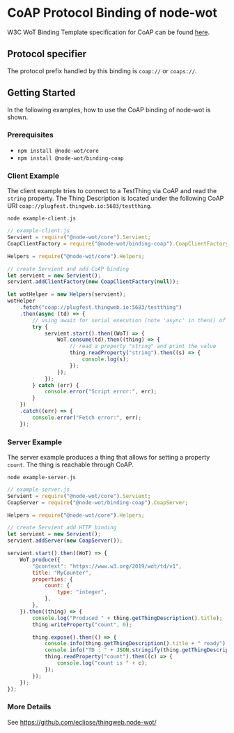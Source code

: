 # CoAP Protocol Binding of node-wot

W3C WoT Binding Template specification for CoAP can be found [here](https://w3c.github.io/wot-binding-templates/bindings/protocols/coap/index.html).

## Protocol specifier

The protocol prefix handled by this binding is `coap://` or `coaps://`.

## Getting Started

In the following examples, how to use the CoAP binding of node-wot is shown.

### Prerequisites

-   `npm install @node-wot/core`
-   `npm install @node-wot/binding-coap`

### Client Example

The client example tries to connect to a TestThing via CoAP and read the `string` property.
The Thing Description is located under the following CoAP URI `coap://plugfest.thingweb.io:5683/testthing`.

`node example-client.js`

```js
// example-client.js
Servient = require("@node-wot/core").Servient;
CoapClientFactory = require("@node-wot/binding-coap").CoapClientFactory;

Helpers = require("@node-wot/core").Helpers;

// create Servient and add CoAP binding
let servient = new Servient();
servient.addClientFactory(new CoapClientFactory(null));

let wotHelper = new Helpers(servient);
wotHelper
    .fetch("coap://plugfest.thingweb.io:5683/testthing")
    .then(async (td) => {
        // using await for serial execution (note 'async' in then() of fetch())
        try {
            servient.start().then((WoT) => {
                WoT.consume(td).then((thing) => {
                    // read a property "string" and print the value
                    thing.readProperty("string").then((s) => {
                        console.log(s);
                    });
                });
            });
        } catch (err) {
            console.error("Script error:", err);
        }
    })
    .catch((err) => {
        console.error("Fetch error:", err);
    });
```

### Server Example

The server example produces a thing that allows for setting a property `count`. The thing is reachable through CoAP.

`node example-server.js`

```js
// example-server.js
Servient = require("@node-wot/core").Servient;
CoapServer = require("@node-wot/binding-coap").CoapServer;

Helpers = require("@node-wot/core").Helpers;

// create Servient add HTTP binding
let servient = new Servient();
servient.addServer(new CoapServer());

servient.start().then((WoT) => {
    WoT.produce({
        "@context": "https://www.w3.org/2019/wot/td/v1",
        title: "MyCounter",
        properties: {
            count: {
                type: "integer",
            },
        },
    }).then((thing) => {
        console.log("Produced " + thing.getThingDescription().title);
        thing.writeProperty("count", 0);

        thing.expose().then(() => {
            console.info(thing.getThingDescription().title + " ready");
            console.info("TD : " + JSON.stringify(thing.getThingDescription()));
            thing.readProperty("count").then((c) => {
                console.log("count is " + c);
            });
        });
    });
});
```

### More Details

See <https://github.com/eclipse/thingweb.node-wot/>
